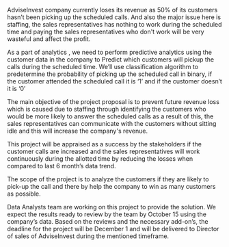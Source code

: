 AdviseInvest company currently loses its revenue as 50% of its customers hasn’t been picking up the scheduled calls. And  also the major issue here is staffing,  the sales representatives has nothing to work during the scheduled time and paying the sales representatives who don't work will be very wasteful and affect the profit.

As a part of analytics , we need to perform predictive analytics  using the customer data  in the company to Predict which customers will pickup the calls during the scheduled time. We’ll use classification algorithm to predetermine the probability of picking up the scheduled call in binary, if the customer attended the scheduled call it is ‘1’ and if the customer doesn’t it is ‘0’

The main objective of the project proposal is to prevent future revenue loss which is caused due to staffing  through identifying the customers who would be more likely to answer the scheduled calls as a result of this, the sales representatives can communicate with the customers without sitting idle and this will increase the company's revenue.

This project will be  appraised as a success  by the stakeholders if the customer calls are increased and the sales representatives will work continuously during the allotted time  by reducing the losses when compared to last 6 month’s data trend.

The scope of the project is to analyze  the customers if they are likely to pick-up the call and there by help the company to win as many customers  as possible. 

Data Analysts team are working on this project to provide the solution. We expect the results ready to review by the team by October 15 using the company’s data. Based on the reviews and the necessary add-on’s, the deadline for the project will be December 1 and will be delivered to Director of sales of AdviseInvest during the mentioned timeframe.



